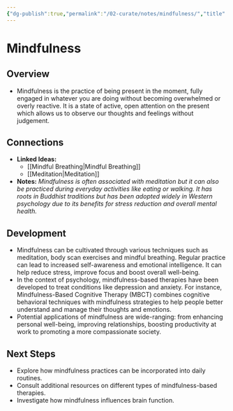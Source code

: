 ```yaml
---
{"dg-publish":true,"permalink":"/02-curate/notes/mindfulness/","title":"Mindfulness","tags":["brain","cognition","meditation"]}
---
```


# Mindfulness

## Overview
- Mindfulness is the practice of being present in the moment, fully engaged in whatever you are doing without becoming overwhelmed or overly reactive. It is a state of active, open attention on the present which allows us to observe our thoughts and feelings without judgement. 

## Connections
- **Linked Ideas:** 
	- [[Mindful Breathing\|Mindful Breathing]] 
	- [[Meditation\|Meditation]]
- **Notes:** *Mindfulness is often associated with meditation but it can also be practiced during everyday activities like eating or walking. It has roots in Buddhist traditions but has been adopted widely in Western psychology due to its benefits for stress reduction and overall mental health.*

## Development
- Mindfulness can be cultivated through various techniques such as meditation, body scan exercises and mindful breathing. Regular practice can lead to increased self-awareness and emotional intelligence. It can help reduce stress, improve focus and boost overall well-being.
- In the context of psychology, mindfulness-based therapies have been developed to treat conditions like depression and anxiety. For instance, Mindfulness-Based Cognitive Therapy (MBCT) combines cognitive behavioral techniques with mindfulness strategies to help people better understand and manage their thoughts and emotions.
- Potential applications of mindfulness are wide-ranging: from enhancing personal well-being, improving relationships, boosting productivity at work to promoting a more compassionate society.

## Next Steps
- Explore how mindfulness practices can be incorporated into daily routines.
- Consult additional resources on different types of mindfulness-based therapies.
- Investigate how mindfulness influences brain function.
